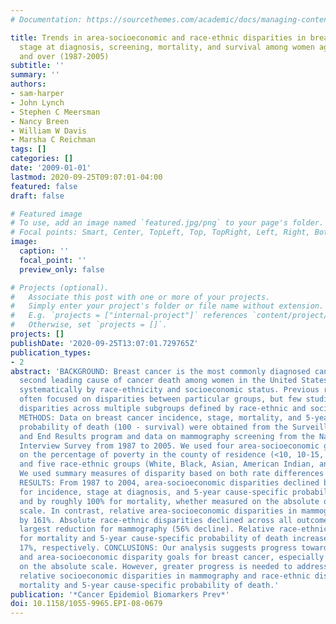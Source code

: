 ```yaml
---
# Documentation: https://sourcethemes.com/academic/docs/managing-content/

title: Trends in area-socioeconomic and race-ethnic disparities in breast cancer incidence,
  stage at diagnosis, screening, mortality, and survival among women ages 50 years
  and over (1987-2005)
subtitle: ''
summary: ''
authors:
- sam-harper
- John Lynch
- Stephen C Meersman
- Nancy Breen
- William W Davis
- Marsha C Reichman
tags: []
categories: []
date: '2009-01-01'
lastmod: 2020-09-25T09:07:01-04:00
featured: false
draft: false

# Featured image
# To use, add an image named `featured.jpg/png` to your page's folder.
# Focal points: Smart, Center, TopLeft, Top, TopRight, Left, Right, BottomLeft, Bottom, BottomRight.
image:
  caption: ''
  focal_point: ''
  preview_only: false

# Projects (optional).
#   Associate this post with one or more of your projects.
#   Simply enter your project's folder or file name without extension.
#   E.g. `projects = ["internal-project"]` references `content/project/deep-learning/index.md`.
#   Otherwise, set `projects = []`.
projects: []
publishDate: '2020-09-25T13:07:01.729765Z'
publication_types:
- 2
abstract: 'BACKGROUND: Breast cancer is the most commonly diagnosed cancer and the
  second leading cause of cancer death among women in the United States and varies
  systematically by race-ethnicity and socioeconomic status. Previous research has
  often focused on disparities between particular groups, but few studies have summarized
  disparities across multiple subgroups defined by race-ethnic and socioeconomic position.
  METHODS: Data on breast cancer incidence, stage, mortality, and 5-year cause-specific
  probability of death (100 - survival) were obtained from the Surveillance, Epidemiology,
  and End Results program and data on mammography screening from the National Health
  Interview Survey from 1987 to 2005. We used four area-socioeconomic groups based
  on the percentage of poverty in the county of residence (<10, 10-15, 15-20, +20%)
  and five race-ethnic groups (White, Black, Asian, American Indian, and Hispanic).
  We used summary measures of disparity based on both rate differences and rate ratios.
  RESULTS: From 1987 to 2004, area-socioeconomic disparities declined by 20% to 30%
  for incidence, stage at diagnosis, and 5-year cause-specific probability of death,
  and by roughly 100% for mortality, whether measured on the absolute or relative
  scale. In contrast, relative area-socioeconomic disparities in mammography use increased
  by 161%. Absolute race-ethnic disparities declined across all outcomes, with the
  largest reduction for mammography (56% decline). Relative race-ethnic disparities
  for mortality and 5-year cause-specific probability of death increased by 24% and
  17%, respectively. CONCLUSIONS: Our analysis suggests progress towards race-ethnic
  and area-socioeconomic disparity goals for breast cancer, especially when measured
  on the absolute scale. However, greater progress is needed to address increasing
  relative socioeconomic disparities in mammography and race-ethnic disparities in
  mortality and 5-year cause-specific probability of death.'
publication: '*Cancer Epidemiol Biomarkers Prev*'
doi: 10.1158/1055-9965.EPI-08-0679
---
```


